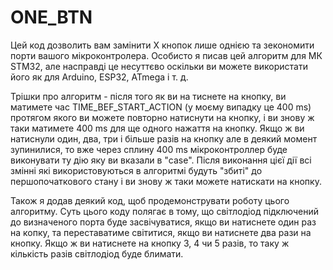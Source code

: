 # ONE_BTN
Цей код дозволить вам замінити X кнопок лише однією та зекономити порти вашого мікроконтролера. 
Особисто я писав цей алгоритм для МК STM32, але насправді це несуттєво оскільки ви можете використати його як для Arduino, ESP32, ATmega і т. д.

Трішки про алгоритм - після того як ви на тиснете на кнопку, ви матимете час TIME_BEF_START_ACTION (у моєму випадку це 400 ms) протягом якого ви можете повторно натиснути на кнопку, і ви знову ж таки матимете 400 ms для ще одного нажаття на кнопку. Якщо ж ви натиснули один, два, три і більше разів на кнопку але в деякий момент зупинилися, то вже через сплину 400 ms мікроконтроллер буде виконувати ту дію яку ви вказали в "case". Після виконання цієї дії всі змінні які використовуються в алгоритмі будуть "збиті" до першопочаткового стану і ви знову ж таки можете натискати на кнопку.

Також я додав деякий код, щоб продемонструвати роботу цього алгоритму. Суть цього коду полягає в тому, що світлодіод підключений до визначеного порта буде засвічуватися, якщо ви натиснете один раз на копку, та переставатиме світитися, якщо ви натиснете два рази на кнопку. Якщо ж ви натиснете на кнопку 3, 4 чи 5 разів, то таку ж кількість разів світлодіод буде блимати.
